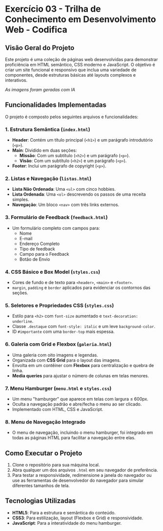 # Exercício 03 - Trilha de Conhecimento em Desenvolvimento Web - Codifica

## Visão Geral do Projeto

Este projeto é uma coleção de páginas web desenvolvidas para demonstrar proficiência em HTML semântico, CSS moderno e JavaScript. O objetivo é criar um site funcional e responsivo que inclua uma variedade de componentes, desde estruturas básicas até layouts complexos e interativos.

*As imagens foram geradas com IA*

## Funcionalidades Implementadas

O projeto é composto pelos seguintes arquivos e funcionalidades:

### 1. **Estrutura Semântica (`index.html`)**

- **Header**: Contém um título principal (`<h1>`) e um parágrafo introdutório (`<p>`).
- **Main**: Dividido em duas seções:
  - **Missão**: Com um subtítulo (`<h2>`) e um parágrafo (`<p>`).
  - **Visão**: Com um subtítulo (`<h2>`) e um parágrafo (`<p>`).
- **Footer**: Inclui um parágrafo de copyright (`<p>`).

### 2. **Listas e Navegação (`listas.html`)**

- **Lista Não Ordenada**: Uma `<ul>` com cinco hobbies.
- **Lista Ordenada**: Uma `<ol>` descrevendo os passos de uma receita simples.
- **Navegação**: Um bloco `<nav>` com três links externos.

### 3. **Formulário de Feedback (`feedback.html`)**

- Um formulário completo com campos para:
  - Nome
  - E-mail
  - Endereço Completo
  - Tipo de feedback
  - Campo para o Feedback
  - Botão de Envio

### 4. **CSS Básico e Box Model (`styles.css`)**

- Cores de fundo e de texto para `<header>`, `<main>` e `<footer>`.
- `margin`, `padding` e `border` aplicados para evidenciar os contornos das seções.

### 5. **Seletores e Propriedades CSS (`styles.css`)**

- Estilo para `<h2>` com `font-size` aumentado e `text-decoration: underline`.
- Classe `.destaque` com `font-style: italic` e um leve `background-color`.
- ID `#importante` com uma `border-top` mais espessa.

### 6. **Galeria com Grid e Flexbox (`galeria.html`)**

- Uma galeria com oito imagens e legendas.
- Organizada com **CSS Grid** para o layout das imagens.
- Envolta em um contêiner com **Flexbox** para centralização e quebra de linha.
- **Media queries** para ajustar o número de colunas em telas menores.

### 7. **Menu Hamburger (`menu.html` e `styles.css`)**

- Um menu "hamburger" que aparece em telas com largura ≤ 600px.
- Oculta a navegação padrão e abre/fecha o menu ao ser clicado.
- Implementado com HTML, CSS e JavaScript.

### 8. **Menu de Navegação Integrado**

- O menu de navegação, incluindo o menu hamburger, foi integrado em todas as páginas HTML para facilitar a navegação entre elas.

## Como Executar o Projeto

1. Clone o repositório para sua máquina local.
2. Abra qualquer um dos arquivos `.html` em seu navegador de preferência.
3. Para testar a responsividade, redimensione a janela do navegador ou use as ferramentas de desenvolvedor do navegador para simular diferentes tamanhos de tela.

## Tecnologias Utilizadas

- **HTML5**: Para a estrutura e semântica do conteúdo.
- **CSS3**: Para estilização, layout (Flexbox e Grid) e responsividade.
- **JavaScript**: Para a interatividade do menu hamburger.


